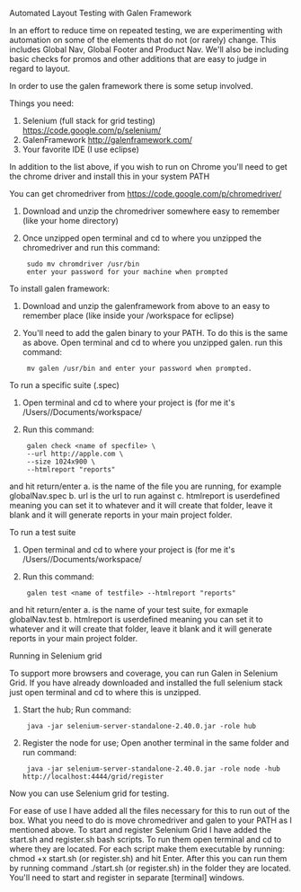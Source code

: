 Automated Layout Testing with Galen Framework

In an effort to reduce time on repeated testing, we are experimenting with automation on some of the elements that do not (or rarely) change.
This includes Global Nav, Global Footer and Product Nav. We'll also be including basic checks for promos and other additions that are easy to judge
in regard to layout.

In order to use the galen framework there is some setup involved.

Things you need: 

1. Selenium (full stack for grid testing) https://code.google.com/p/selenium/
2. GalenFramework http://galenframework.com/
3. Your favorite IDE (I use eclipse)

In addition to the list above, if you wish to run on Chrome you'll need to get the chrome driver and install this in your system PATH

You can get chromedriver from https://code.google.com/p/chromedriver/ 

1. Download and unzip the chromedriver somewhere easy to remember (like your home directory)
2. Once unzipped open terminal and cd to where you unzipped the chromedriver and run this command:

		sudo mv chromdriver /usr/bin
    	enter your password for your machine when prompted

To install galen framework:

1. Download and unzip the galenframework from above to an easy to remember place (like inside your /workspace for eclipse)
2. You'll need to add the galen binary to your PATH. To do this is the same as above. Open terminal and cd to where you unzipped galen.
run this command: 

		mv galen /usr/bin and enter your password when prompted.
	
	
To run a specific suite (.spec)
1. Open terminal and cd to where your project is (for me it's /Users/<username>/Documents/workspace/<name of project>    
2. Run this command: 

		galen check <name of specfile> \
		--url http://apple.com \
		--size 1024x900 \
		--htmlreport "reports"

and hit return/enter
	a. <name of specfile> is the name of the file you are running, for example globalNav.spec
	b. url is the url to run against
	c. htmlreport is userdefined meaning you can set it to whatever and it will create that folder, 
		   leave it blank and it will generate reports in your main project folder.
		   
To run a test suite
1. Open terminal and cd to where your project is (for me it's /Users/<username>/Documents/workspace/<name of project>    
2. Run this command: 

		galen test <name of testfile> --htmlreport "reports"
	
and hit return/enter
a. <name of testfile> is the name of your test suite, for exmaple globalNav.test
b. htmlreport is userdefined meaning you can set it to whatever and it will create that folder, 
   leave it blank and it will generate reports in your main project folder.
		   

Running in Selenium grid

To support more browsers and coverage, you can run Galen in Selenium Grid. If you have already downloaded and installed the full selenium stack
just open terminal and cd to where this is unzipped.

1. Start the hub; Run command: 

   		java -jar selenium-server-standalone-2.40.0.jar -role hub 
2. Register the node for use; Open another terminal in the same folder and run command: 

   		java -jar selenium-server-standalone-2.40.0.jar -role node -hub http://localhost:4444/grid/register
   
Now you can use Selenium grid for testing.

For ease of use I have added all the files necessary for this to run out of the box. What you need to do is move chromedriver and galen to
your PATH as I mentioned above. To start and register Selenium Grid I have added the start.sh and register.sh bash scripts. To run them open
terminal and cd to where they are located. For each script make them executable by running: chmod +x start.sh (or register.sh) and hit Enter.
After this you can run them by running command ./start.sh (or register.sh) in the folder they are located. You'll need to start and register
in separate [terminal] windows.